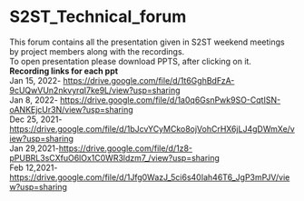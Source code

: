 # S2ST_Technical_forum
This forum contains all the presentation given in S2ST weekend meetings by project members along with the recordings.<br />
To open presentation please download PPTS, after clicking on it. <br />
**Recording links for each ppt** <br />
Jan 15, 2022- https://drive.google.com/file/d/1t6GghBdFzA-9cUQwVUn2nkvyrqI7ke9L/view?usp=sharing <br />
Jan 8, 2022- https://drive.google.com/file/d/1a0q6GsnPwk9SO-CqtISN-oANKEjcUr3N/view?usp=sharing  <br />
Dec 25, 2021-https://drive.google.com/file/d/1bJcvYCyMCko8ojVohCrHX6jLJ4gDWmXe/view?usp=sharing  <br />
Jan 29,2021-https://drive.google.com/file/d/1z8-pPUBRL3sCXfuO6lOx1C0WR3ldzm7_/view?usp=sharing   <br />
Feb 12,2021-https://drive.google.com/file/d/1Jfg0WazJ_5ci6s40Iah46T6_JgP3mPJV/view?usp=sharing  <br />

